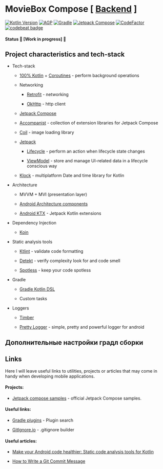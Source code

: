 # MovieBox Compose [ [Backend](https://github.com/majorkik/moviebox-backend) ]

[![Kotlin Version](https://img.shields.io/badge/Kotlin-1.4.31-brightgreen)](https://kotlinlang.org)  [![AGP](https://img.shields.io/badge/AGP-7.0.0--alpha08-blue)](https://developer.android.com/studio/releases/gradle-plugin)  [![Gradle](https://img.shields.io/badge/Gradle-6.8.2-blue)](https://gradle.org)  [![Jetpack Compose](https://img.shields.io/badge/Jetpack%20Compose-1.0.0--beta03-blueviolet)](https://developer.android.com/jetpack/androidx/releases/compose) [![CodeFactor](https://www.codefactor.io/repository/github/majorkik/moviebox_compose/badge?s=26b8616958628d72ba4b9e711a532e0b28fa4f9e)](https://www.codefactor.io/repository/github/majorkik/moviebox_compose) [![codebeat badge](https://codebeat.co/badges/80853a65-81dc-46c1-8b63-7f4ee5c72bab)](https://codebeat.co/a/rodion/projects/github-com-majorkik-moviebox_compose-master)

#### Status 🚧 [Work in progress] 🚧

## Project characteristics and tech-stack

-   Tech-stack

    -   [100% Kotlin](https://kotlinlang.org/) + [Coroutines](https://kotlinlang.org/docs/reference/coroutines-overview.html) - perform background operations

    -   Networking

        -   [Retrofit](https://square.github.io/retrofit/) - networking

        -   [OkHttp](https://github.com/square/okhttp) - http client

    -   [Jetpack Compose](https://developer.android.com/jetpack/compose)

    -   [Accompanist](https://github.com/chrisbanes/accompanist) - collection of extension libraries for Jetpack Compose

    -   [Coil](https://github.com/coil-kt/coil) - image loading library

    -   [Jetpack](https://developer.android.com/jetpack/)

        -   [Lifecycle](https://developer.android.com/topic/libraries/architecture/lifecycle) - perform an action when lifecycle state changes

        -   [ViewModel](https://developer.android.com/topic/libraries/architecture/viewmodel) - store and manage UI-related data in a lifecycle conscious way

    -   [Klock](https://github.com/korlibs/klock) - multiplatform Date and time library for Kotlin

-   Architecture

    -   MVVM + MVI (presentation layer)

    -   [Android Architecture components](https://developer.android.com/topic/libraries/architecture)

    -   [Android KTX](https://developer.android.com/kotlin/ktx) - Jetpack Kotlin extensions

-   Dependency Injection

    -   [Koin](https://github.com/InsertKoinIO/koin)

-   Static analysis tools

    -   [Ktlint](https://github.com/pinterest/ktlint) - validate code formatting

    -   [Detekt](https://github.com/arturbosch/detekt#with-gradle) - verify complexity look for and code smell

    -   [Spotless](https://github.com/diffplug/spotless) - keep your code spotless

-   Gradle

    -   [Gradle Kotlin DSL](https://docs.gradle.org/current/userguide/kotlin_dsl.html)

    -   Custom tasks

-   Loggers

    -   [Timber](https://github.com/JakeWharton/timber)

    -   [Pretty Logger](https://github.com/orhanobut/logger) - simple, pretty and powerful logger for android

## Дополнительные настройки градл сборки

## Links

Here I will leave useful links to utilities, projects or articles that may come in handy when developing mobile applications.

#### Projects:

- [Jetpack compose samples](https://github.com/android/compose-samples) - official Jetpack Compose samples.

#### Useful links:

-   [Gradle plugins](https://plugins.gradle.org/plugin/com.diffplug.spotless) - Plugin search

-   [GitIgnore.io](https://www.toptal.com/developers/gitignore) - .gitignore builder


#### Useful articles:

-   [Make your Android code healthier: Static code analysis tools for Kotlin](https://www.rockandnull.com/static-code-analysis-android/)

-   [How to Write a Git Commit Message](https://chris.beams.io/posts/git-commit/)
